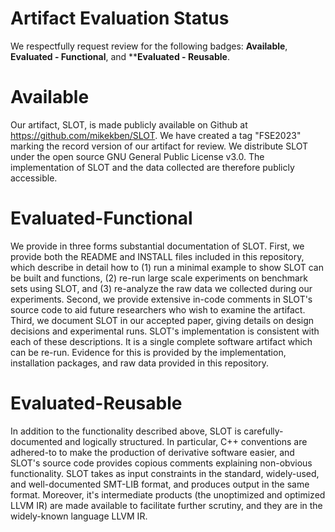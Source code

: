 # Artifact Evaluation Status

We respectfully request review for the following badges: **Available**, **Evaluated - Functional**, and ****Evaluated - Reusable**.

# Available

Our artifact, SLOT, is made publicly available on Github at https://github.com/mikekben/SLOT. We have created a tag "FSE2023" marking the record version of our artifact for review. We distribute SLOT under the open source GNU General Public License v3.0. The implementation of SLOT and the data collected are therefore publicly accessible. 

# Evaluated-Functional

We provide in three forms substantial documentation of SLOT. First, we provide both the README and INSTALL files included in this repository, which describe in detail how to (1) run a minimal example to show SLOT can be built and functions, (2) re-run large scale experiments on benchmark sets using SLOT, and (3) re-analyze the raw data we collected during our experiments. Second, we provide extensive in-code comments in SLOT's source code to aid future researchers who wish to examine the artifact. Third, we document SLOT in our accepted paper, giving details on design decisions and experimental runs. SLOT's implementation is consistent with each of these descriptions. It is a single complete software artifact which can be re-run. Evidence for this is provided by the implementation, installation packages, and raw data provided in this repository.

# Evaluated-Reusable

In addition to the functionality described above, SLOT is carefully-documented and logically structured. In particular, C++ conventions are adhered-to to make the production of derivative software easier, and SLOT's source code provides copious comments explaining non-obvious functionality. SLOT takes as input constraints in the standard, widely-used, and well-documented SMT-LIB format, and produces output in the same format. Moreover, it's intermediate products (the unoptimized and optimized LLVM IR) are made available to facilitate further scrutiny, and they are in the widely-known language LLVM IR. 
